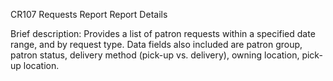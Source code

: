 CR107
Requests Report
Report Details

Brief description: Provides a list of patron requests within a specified date range, and by request type. Data fields also included are patron group, patron status, delivery method (pick-up vs. delivery), owning location, pick-up location.
